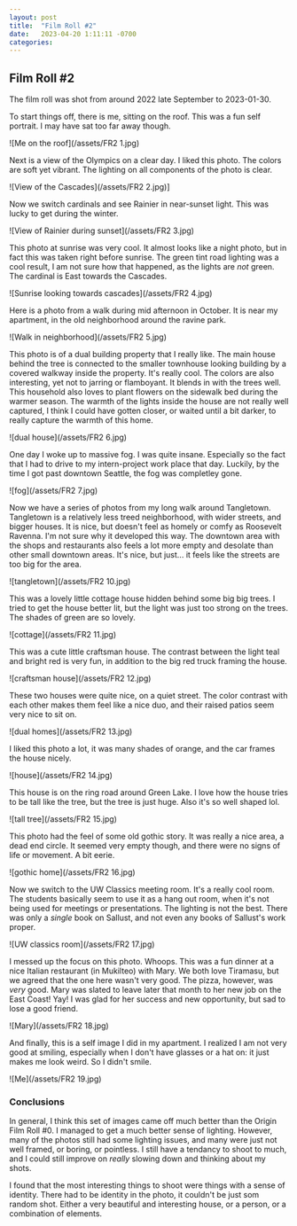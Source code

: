 ```yaml
---
layout: post
title:  "Film Roll #2"
date:   2023-04-20 1:11:11 -0700
categories: 
---
```

## Film Roll #2
The film roll was shot from around 2022 late September to 2023-01-30.

To start things off, there is me, sitting on the roof. This was a fun self portrait. I may have sat too far away though. 

![Me on the roof](/assets/FR2 1.jpg)

Next is a view of the Olympics on a clear day. I liked this photo. The colors are soft yet vibrant. The lighting on all components of the photo is clear. 

![View of the Cascades](/assets/FR2 2.jpg)]

Now we switch cardinals and see Rainier in near-sunset light. This was lucky to get during the winter. 

![View of Rainier during sunset](/assets/FR2 3.jpg)

This photo at sunrise was very cool. It almost looks like a night photo, but in fact this was taken right before sunrise. The green tint road lighting was a cool result, I am not sure how that happened, as the lights are *not* green. The cardinal is East towards the Cascades.

![Sunrise looking towards cascades](/assets/FR2 4.jpg)

Here is a photo from a walk during mid afternoon in October. It is near my apartment, in the old neighborhood around the ravine park. 

![Walk in neighborhood](/assets/FR2 5.jpg)

This photo is of a dual building property that I really like. The main house behind the tree is connected to the smaller townhouse looking building by a covered walkway inside the property. It's really cool. The colors are also interesting, yet not to jarring or flamboyant. It blends in with the trees well. This household also loves to plant flowers on the sidewalk bed during the warmer season. The warmth of the lights inside the house are not really well captured, I think I could have gotten closer, or waited until a bit darker, to really capture the warmth of this home. 

![dual house](/assets/FR2 6.jpg)

One day I woke up to massive fog. I was quite insane. Especially so the fact that I had to drive to my intern-project work place that day. Luckily, by the time I got past downtown Seattle, the fog was completley gone. 

![fog](/assets/FR2 7.jpg)

Now we have a series of photos from my long walk around Tangletown. Tangletown is a relatively less treed neighborhood, with wider streets, and bigger houses. It is nice, but doesn't feel as homely or comfy as Roosevelt Ravenna. I'm not sure why it developed this way. The downtown area with the shops and restaurants also feels a lot more empty and desolate than other small downtown areas. It's nice, but just... it feels like the streets are too big for the area. 

![tangletown](/assets/FR2 10.jpg)

This was a lovely little cottage house hidden behind some big big trees. I tried to get the house better lit, but the light was just too strong on the trees. The shades of green are so lovely. 

![cottage](/assets/FR2 11.jpg)

This was a cute little craftsman house. The contrast between the light teal and bright red is very fun, in addition to the big red truck framing the house. 

![craftsman house](/assets/FR2 12.jpg)

These two houses were quite nice, on a quiet street. The color contrast with each other makes them feel like a nice duo, and their raised patios seem very nice to sit on. 

![dual homes](/assets/FR2 13.jpg)

I liked this photo a lot, it was many shades of orange, and the car frames the house nicely.

![house](/assets/FR2 14.jpg)

This house is on the ring road around Green Lake. I love how the house tries to be tall like the tree, but the tree is just huge. Also it's so well shaped lol. 

![tall tree](/assets/FR2 15.jpg)

This photo had the feel of some old gothic story. It was really a nice area, a dead end circle. It seemed very empty though, and there were no signs of life or movement. A bit eerie.

![gothic home](/assets/FR2 16.jpg)

Now we switch to the UW Classics meeting room. It's a really cool room. The students basically seem to use it as a hang out room, when it's not being used for meetings or presentations. The lighting is not the best. There was only a *single* book on Sallust, and not even any books of Sallust's work proper. 

![UW classics room](/assets/FR2 17.jpg)

I messed up the focus on this photo. Whoops. This was a fun dinner at a nice Italian restaurant (in Mukilteo) with Mary. We both love Tiramasu, but we agreed that the one here wasn't very good. The pizza, however, was *very* good. Mary was slated to leave later that month to her new job on the East Coast! Yay! I was glad for her success and new opportunity, but sad to lose a good friend. 

![Mary](/assets/FR2 18.jpg)

And finally, this is a self image I did in my apartment. I realized I am not very good at smiling, especially when I don't have glasses or a hat on: it just makes me look weird. So I didn't smile. 

![Me](/assets/FR2 19.jpg)

### Conclusions
In general, I think this set of images came off much better than the Origin Film Roll #0. I managed to get a much better sense of lighting. However, many of the photos still had some lighting issues, and many were just not well framed, or boring, or pointless. I still have a tendancy to shoot to much, and I could still improve on *really* slowing down and thinking about my shots. 

I found that the most interesting things to shoot were things with a sense of identity. There had to be identity in the photo, it couldn't be just som random shot. Either a very beautiful and interesting house, or a person, or a combination of elements. 

